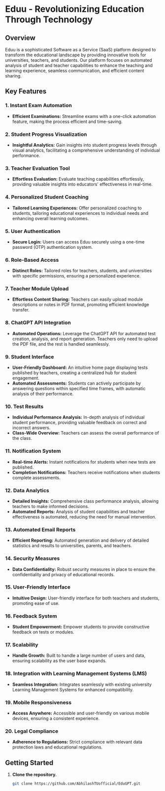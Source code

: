 # Eduu - Revolutionizing Education Through Technology

## Overview

Eduu is a sophisticated Software as a Service (SaaS) platform designed to transform the educational landscape by providing innovative tools for universities, teachers, and students. Our platform focuses on automated analysis of student and teacher capabilities to enhance the teaching and learning experience, seamless communication, and efficient content sharing.

## Key Features

### 1. Instant Exam Automation

- **Efficient Examinations:** Streamline exams with a one-click automation feature, making the process efficient and time-saving.

### 2. Student Progress Visualization

- **Insightful Analytics:** Gain insights into student progress levels through visual analytics, facilitating a comprehensive understanding of individual performance.

### 3. Teacher Evaluation Tool

- **Effortless Evaluation:** Evaluate teaching capabilities effortlessly, providing valuable insights into educators' effectiveness in real-time.

### 4. Personalized Student Coaching

- **Tailored Learning Experiences:** Offer personalized coaching to students, tailoring educational experiences to individual needs and enhancing overall learning outcomes.

### 5. User Authentication

- **Secure Login:** Users can access Eduu securely using a one-time password (OTP) authentication system.

### 6. Role-Based Access

- **Distinct Roles:** Tailored roles for teachers, students, and universities with specific permissions, ensuring a personalized experience.

### 7. Teacher Module Upload

- **Effortless Content Sharing:** Teachers can easily upload module descriptions or notes in PDF format, promoting efficient knowledge transfer.

### 8. ChatGPT API Integration

- **Automated Operations:** Leverage the ChatGPT API for automated test creation, analysis, and report generation. Teachers only need to upload the PDF file, and the rest is handled seamlessly.

### 9. Student Interface

- **User-Friendly Dashboard:** An intuitive home page displaying tests published by teachers, creating a centralized hub for student engagement.
- **Automated Assessments:** Students can actively participate by answering questions within specified time frames, with automatic analysis of their performance.

### 10. Test Results

- **Individual Performance Analysis:** In-depth analysis of individual student performance, providing valuable feedback on correct and incorrect answers.
- **Class-Wide Overview:** Teachers can assess the overall performance of the class.

### 11. Notification System

- **Real-time Alerts:** Instant notifications for students when new tests are published.
- **Completion Notifications:** Teachers receive notifications when students complete assessments.

### 12. Data Analytics

- **Detailed Insights:** Comprehensive class performance analysis, allowing teachers to make informed decisions.
- **Automated Reports:** Analysis of student capabilities and teacher effectiveness is automated, reducing the need for manual intervention.

### 13. Automated Email Reports

- **Efficient Reporting:** Automated generation and delivery of detailed statistics and results to universities, parents, and teachers.

### 14. Security Measures

- **Data Confidentiality:** Robust security measures in place to ensure the confidentiality and privacy of educational records.

### 15. User-Friendly Interface

- **Intuitive Design:** User-friendly interface for both teachers and students, promoting ease of use.

### 16. Feedback System

- **Student Empowerment:** Empower students to provide constructive feedback on tests or modules.

### 17. Scalability

- **Handle Growth:** Built to handle a large number of users and data, ensuring scalability as the user base expands.

### 18. Integration with Learning Management Systems (LMS)

- **Seamless Integration:** Integrates seamlessly with existing university Learning Management Systems for enhanced compatibility.

### 19. Mobile Responsiveness

- **Access Anywhere:** Accessible and user-friendly on various mobile devices, ensuring a consistent experience.

### 20. Legal Compliance

- **Adherence to Regulations:** Strict compliance with relevant data protection laws and educational regulations.

## Getting Started

1. **Clone the repository.**

   ```bash
   git clone https://github.com/AbhilashTUofficial/EduGPT.git
